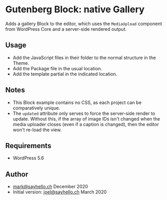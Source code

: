 # Gutenberg Block: native Gallery

Adds a gallery Block to the editor, which uses the `MediaUpload` component from
WordPress Core and a server-side rendered output.

## Usage

- Add the JavaScript files in their folder to the normal structure in the Theme.
- Add the Package file in the usual location.
- Add the template partial in the indicated location.

## Notes

- This Block example contains no CSS, as each project can be comparatively unique.
- The `updated` attribute only serves to force the server-side render to update. Without this, if the array of image IDs isn't changed when the media uploader closes (even if a caption is changed), then the editor won't re-load the view.

## Requirements

* WordPress 5.6

## Author

- mark@sayhello.ch December 2020
- Initial version: joel@sayhello.ch March 2020
